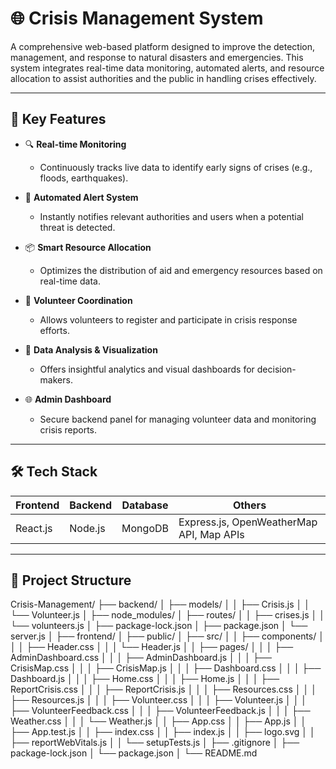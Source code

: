 # 🌐 Crisis Management System

A comprehensive web-based platform designed to improve the detection, management, and response to natural disasters and emergencies. This system integrates real-time data monitoring, automated alerts, and resource allocation to assist authorities and the public in handling crises effectively.

---

## 🚀 Key Features

- 🔍 **Real-time Monitoring**
  - Continuously tracks live data to identify early signs of crises (e.g., floods, earthquakes).

- 📢 **Automated Alert System**
  - Instantly notifies relevant authorities and users when a potential threat is detected.

- 📦 **Smart Resource Allocation**
  - Optimizes the distribution of aid and emergency resources based on real-time data.

- 🧭 **Volunteer Coordination**
  - Allows volunteers to register and participate in crisis response efforts.

- 🧠 **Data Analysis & Visualization**
  - Offers insightful analytics and visual dashboards for decision-makers.

- 🌐 **Admin Dashboard**
  - Secure backend panel for managing volunteer data and monitoring crisis reports.

---

## 🛠️ Tech Stack

| Frontend | Backend | Database | Others |
|----------|---------|----------|--------|
| React.js | Node.js | MongoDB  | Express.js, OpenWeatherMap API, Map APIs |

---

## 📂 Project Structure

Crisis-Management/
├── backend/
│   ├── models/
│   │   ├── Crisis.js
│   │   └── Volunteer.js
│   ├── node_modules/
│   ├── routes/
│   │   ├── crises.js
│   │   └── volunteers.js
│   ├── package-lock.json
│   ├── package.json
│   └── server.js
│
├── frontend/
│   ├── public/
│   ├── src/
│   │   ├── components/
│   │   │   ├── Header.css
│   │   │   └── Header.js
│   │   ├── pages/
│   │   │   ├── AdminDashboard.css
│   │   │   ├── AdminDashboard.js
│   │   │   ├── CrisisMap.css
│   │   │   ├── CrisisMap.js
│   │   │   ├── Dashboard.css
│   │   │   ├── Dashboard.js
│   │   │   ├── Home.css
│   │   │   ├── Home.js
│   │   │   ├── ReportCrisis.css
│   │   │   ├── ReportCrisis.js
│   │   │   ├── Resources.css
│   │   │   ├── Resources.js
│   │   │   ├── Volunteer.css
│   │   │   ├── Volunteer.js
│   │   │   ├── VolunteerFeedback.css
│   │   │   ├── VolunteerFeedback.js
│   │   │   ├── Weather.css
│   │   │   └── Weather.js
│   │   ├── App.css
│   │   ├── App.js
│   │   ├── App.test.js
│   │   ├── index.css
│   │   ├── index.js
│   │   ├── logo.svg
│   │   ├── reportWebVitals.js
│   │   └── setupTests.js
│   ├── .gitignore
│   ├── package-lock.json
│   └── package.json
│
└── README.md
